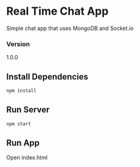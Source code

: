 # Real Time Chat App

Simple chat app that uses MongoDB and Socket.io

### Version
1.0.0

## Install Dependencies
```bash
npm install
```

## Run Server
```bash
npm start
```

## Run App
Open index.html
